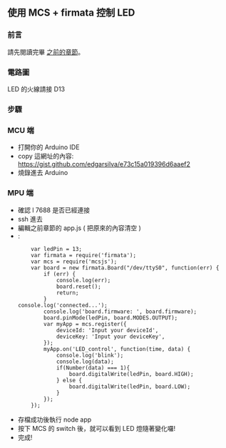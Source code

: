 ## 使用 MCS + firmata 控制 LED

### 前言

請先閱讀完畢 [之前的章節](/content/zh-TW/cloud/MCSjs.md)。

### 電路圖

LED 的火線請接 D13

### 步驟

### MCU 端

* 打開你的 Arduino IDE 
* copy 這網址的內容: https://gist.github.com/edgarsilva/e73c15a019396d6aaef2 
* 燒錄進去 Arduino  

### MPU 端
* 確認 l 7688 是否已經連接
* ssh 進去
* 編輯之前章節的 app.js ( 把原來的內容清空 )
* :
    ```
        var ledPin = 13;         
        var firmata = require('firmata');     
        var mcs = require('mcsjs');                
        var board = new firmata.Board("/dev/ttyS0", function(err) {                                                                                             
            if (err) {                             
                console.log(err);                          
                board.reset();                             
                return;                         
            }                                                          console.log('connected...');
            console.log('board.firmware: ', board.firmware);   
            board.pinMode(ledPin, board.MODES.OUTPUT);
            var myApp = mcs.register({
                deviceId: 'Input your deviceId',
                deviceKey: 'Input your deviceKey',
            });
            myApp.on('LED_control', function(time, data) {
                console.log('blink');
                console.log(data);
                if(Number(data) === 1){
                    board.digitalWrite(ledPin, board.HIGH);
                } else {
                    board.digitalWrite(ledPin, board.LOW);
                }
            }); 
        });   
    ```
* 存檔成功後執行 node app
* 按下 MCS 的 switch 後，就可以看到 LED 燈隨著變化囉!
* 完成!